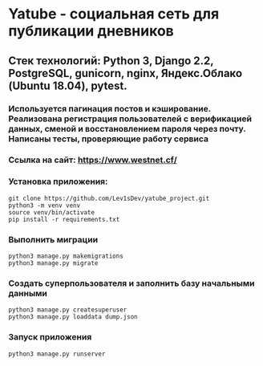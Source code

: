 # Yatube - социальная сеть для публикации дневников

## Стек технологий: Python 3, Django 2.2, PostgreSQL, gunicorn, nginx, Яндекс.Облако (Ubuntu 18.04), pytest.

### Используется пагинация постов и кэширование. Реализована регистрация пользователей с верификацией данных, сменой и восстановлением пароля через почту. Написаны тесты, проверяющие работу сервиса

### Ссылка на сайт: https://www.westnet.cf/

### Установка приложения:
```git clone https://github.com/Lev1sDev/yatube_project.git``` \
```python3 -m venv venv``` \
```source venv/bin/activate``` \
```pip install -r requirements.txt```

### Выполнить миграции
```python3 manage.py makemigrations``` \
```python3 manage.py migrate```

### Создать суперпользователя и заполнить базу начальными данными
```python3 manage.py createsuperuser``` \
```python3 manage.py loaddata dump.json```

### Запуск приложения
```python3 manage.py runserver```
